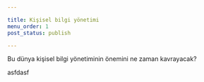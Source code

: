 ```yaml
---

title: Kişisel bilgi yönetimi
menu_order: 1
post_status: publish

---
```


Bu dünya kişisel bilgi yönetiminin önemini 
ne zaman kavrayacak?

asfdasf

